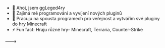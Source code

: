 - 👋 Ahoj, jsem ggLeged4ry
- 👀 Zajímá mě programování a vyvíjení nových pluginů
- 🌱 Pracuju na spousta programech pro veřejnost a vytvářím své pluginy do hry Minecraft
- ⚡ Fun fact: Hraju různé hry- Minecraft, Terraria, Counter-Strike

--->
